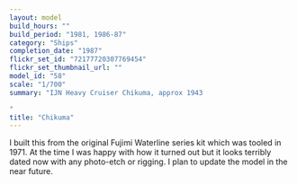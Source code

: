```yaml
---
layout: model
build_hours: ""
build_period: "1981, 1986-87"
category: "Ships"
completion_date: "1987"
flickr_set_id: "72177720307769454"
flickr_set_thumbnail_url: ""
model_id: "58"
scale: "1/700"
summary: "IJN Heavy Cruiser Chikuma, approx 1943

"
title: "Chikuma"
---
```


I built this from the original Fujimi Waterline series kit which was tooled in 1971. At the time I was happy with how it turned out but it looks terribly dated now with any photo-etch or rigging. I plan to update the model in the near future.
